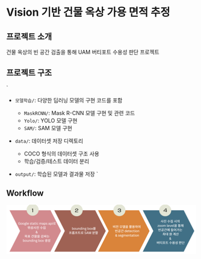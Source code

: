 # Vision 기반 건물 옥상 가용 면적 추정

## 프로젝트 소개
건물 옥상의 빈 공간 검출을 통해 UAM 버티포트 수용성 판단 프로젝트

## 프로젝트 구조
`
- `모델학습/`: 다양한 딥러닝 모델의 구현 코드를 포함
  - `MaskRCNN/`: Mask R-CNN 모델 구현 및 관련 코드
  - `Yolo/`: YOLO 모델 구현
  - `SAM/`: SAM 모델 구현

- `data/`: 데이터셋 저장 디렉토리
  - COCO 형식의 데이터셋 구조 사용
  - 학습/검증/테스트 데이터 분리

- `output/`: 학습된 모델과 결과물 저장
`

## Workflow
![프로젝트 워크플로우](./images/image.png)